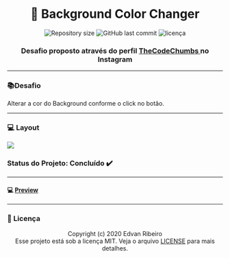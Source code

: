 <h1 align = "center" >
&#128307  Background Color Changer
</h1>
<p align="center">
<img alt="Repository size" src="https://img.shields.io/github/repo-size/ejunior01/Background_Color_Changer">
<img alt="GitHub last commit" src="https://img.shields.io/github/last-commit/ejunior01/Background_Color_Changer">
<img  alt="licença" src="https://img.shields.io/github/license/ejunior01/Background_Color_Changer" />
<p/>
<h3 align ="center"> Desafio proposto através do perfil <a href="https://www.instagram.com/p/B-Zh8fmAAMA/?igshid=17f7wwaulw52l" target="_blanck"> TheCodeChumbs </a> no Instagram </h3>

------

###  :books:Desafio 
Alterar a cor do Background conforme o click no botão.

------

### :computer: Layout

<img src="https://github.com/ejunior01/Background_Color_Changer/blob/master/design/layout.png?raw=true">

### Status do Projeto: Concluído :heavy_check_mark:

------
#### :computer: [Preview](https://ejunior01.github.io/projetos_by_TheCodeChumbs/desafio_background_Color_Changer/)
------

### :pencil: Licença

<p align="center">
	Copyright (c) 2020 Edvan Ribeiro
    <br/>
    Esse projeto está sob a licença MIT. Veja o arquivo <a href="https://github.com/ejunior01/Background_Color_Changer/blob/master/LICENSE">LICENSE</a> para mais detalhes.
</p>
